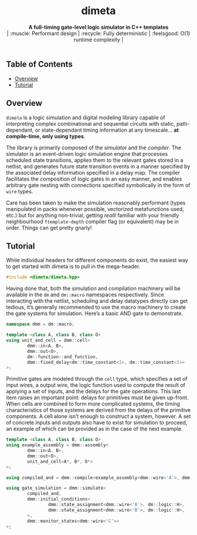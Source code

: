 <h1 align="center">dimeta</h1>

<div align="center">
  <strong>A full-timing gate-level logic simulator in C++ templates</strong>
</div>
<div align="center">
  | :muscle: Performant design | :recycle: Fully deterministic | :feelsgood: O(1) runtime complexity |
</div>
<br />

## Table of Contents
- [Overview](#overview)
- [Tutorial](#tutorial)

## Overview
`dimeta` is a logic simulation and digital modeling library capable of interpreting complex combinational and sequential circuits with static, path-dependant, or state-dependant timing information at any timescale... **at compile-time, only using types**.

The library is primarily composed of the _simulator_ and the _compiler_. The simulator is an event-driven logic simulation engine that processes scheduled state transitions, applies them to the relevant gates stored in a netlist, and generates future state transition events in a manner specified by the associated delay information specified in a delay map. The compiler facilitates the composition of logic gates in an easy manner, and enables arbitrary gate nesting with connections specified symbolically in the form of `wire` types.

Care has been taken to make the simulation reasonably performant (types manipulated in packs whenever possible, vectorized metafunctions used, etc.) but for anything non-trivial, getting *realll* familiar with your friendly neighbourhood `ftemplate-depth` compiler flag (or equivalent) may be in order. Things can get pretty gnarly!

## Tutorial

While individual headers for different components do exist, the easiest way to get started with dimeta is to pull in the mega-header.
```C++
#include <dimeta/dimeta.hpp>
```

Having done that, both the simulation and compilation machinery will be available in the `dm` and `dm::macro` namespaces respectively.
Since interacting with the netlist, scheduling and delay datatypes directly can get tedious, it’s generally recommended to use the macro machinery to create the gate systems for simulation. Here’s a basic AND gate to demonstrate.
```C++
namespace dmm = dm::macro;

template <class A, class B, class O>
using unit_and_cell = dmm::cell<
        dmm::in<A, B>,
        dmm::out<O>,
        dm::function::and_function,
        dmm::fixed_delay<dm::time_constant<1>, dm::time_constant<1>>
>;
```

Primitive gates are modeled through the `cell` type, which specifies a set of input wires, a output wire, the logic function used to compute the result of applying a set of inputs, and the delays for the gate operations. This last item raises an important point: delays for primitives must be given up-front. When cells are combined to form more complicated systems, the timing characteristics of those systems are derived from the delays of the primitive components.
A cell alone isn’t enough to construct a system, however. A set of concrete inputs and outputs also have to exist for simulation to proceed, an example of which can be provided as in the case of the next example.  

```C++
template <class A, class B, class O>
using example_assembly = dmm::assembly<
        dmm::in<A, B>,
        dmm::out<O>,
        unit_and_cell<A*, B*, O*>
>;

using compiled_and = dmm::compile<example_assembly<dmm::wire<'A'>, dmm::wire<'B'>, dmm::wire<'C'>>>;
```

```C++
using gate_simulation = dmm::simulate<
        compiled_and,
        dmm::initial_conditions<
                dmm::state_assignment<dmm::wire<'A'>, dm::logic::H>,
                dmm::state_assignment<dmm::wire<'B'>, dm::logic::H>,
        >,
        dmm::monitor_states<dmm::wire<'C'>>
>;
```
